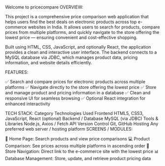 Welcome to pricecompare
OVERVIEW:

This project is a comprehensive price comparison web application that helps users find the best deals on electronic products across top e-commerce websites in India.
It allows users to search for products, compare prices from multiple platforms, and quickly navigate to the store offering the lowest price — ensuring convenient and cost-effective shopping.

Built using HTML, CSS, JavaScript, and optionally React, the application provides a clean and interactive user interface.
The backend connects to a MySQL database via JDBC, which manages product data, pricing information, and website details efficiently.

FEATURES:

✅ Search and compare prices for electronic products across multiple platforms
✅ Navigate directly to the store offering the lowest price
✅ Store and manage product and pricing information in a database
✅ Clean and responsive UI for seamless browsing
✅ Optional React integration for enhanced interactivity

TECH STACK:
Category	Technologies Used
Frontend	HTML5, CSS3, JavaScript, React (optional)
Backend / Database	MySQL (via JDBC)
Tools & Libraries	Node.js, Axios / Fetch API
Version Control	Git, GitHub
Hosting	Any preferred web server / hosting platform
SCREENS / MODULES:

🛒 Home Page: Search products and view price comparisons
💻 Product Comparison: See prices across multiple platforms in ascending order
🔗 Store Navigation: Direct link to the e-commerce site with the lowest price
📊 Database Management: Store, update, and retrieve product pricing data
